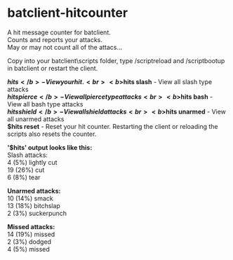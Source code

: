 # batclient-hitcounter
A hit message counter for batclient.<br>
Counts and reports your attacks.<br>
May or may not count all of the attacs...<br>

Copy into your batclient\scripts folder, type /scriptreload and /scriptbootup in batclient or restart the client.<br>

<b>$hits</b> - View your hit.<br>
<b>$hits slash</b> - View all slash type attacks<br>
<b>$hits pierce</b> - View all pierce type attacks<br>
<b>$hits bash</b> - View all bash type attacks<br>
<b>$hits shield</b> - View all shield attacks<br>
<b>$hits unarmed</b> - View all unarmed attacks<br>
<b>$hits reset</b> - Reset your hit counter. Restarting the client or reloading the scripts also resets the counter.<br>


<b>'$hits' output looks like this:</b><br>
Slash attacks:<br>
4 (5%) lightly cut<br>
19 (26%) cut<br>
6 (8%) tear<br>

<b>Unarmed attacks:</b><br>
10 (14%) smack<br>
13 (18%) bitchslap<br>
2 (3%) suckerpunch<br>

<b>Missed attacks:</b><br>
14 (19%) missed<br>
2 (3%) dodged<br>
4 (5%) missed<br>